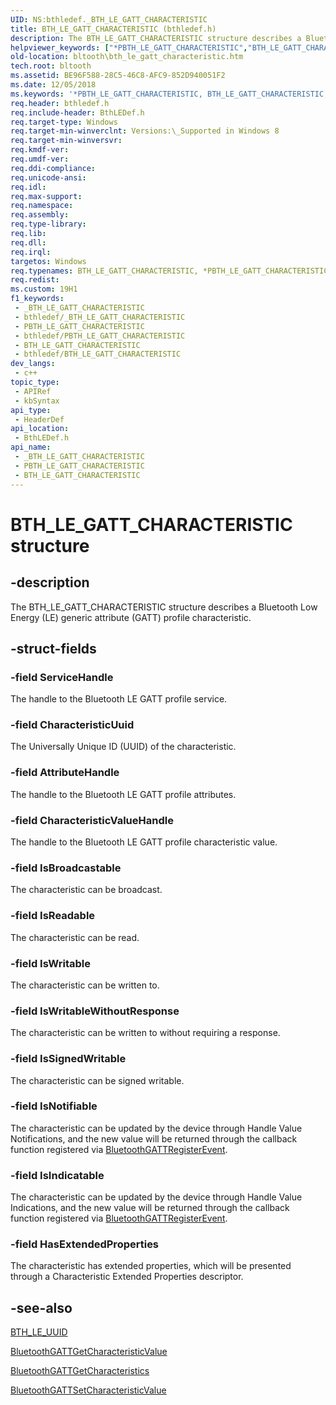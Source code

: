```yaml
---
UID: NS:bthledef._BTH_LE_GATT_CHARACTERISTIC
title: BTH_LE_GATT_CHARACTERISTIC (bthledef.h)
description: The BTH_LE_GATT_CHARACTERISTIC structure describes a Bluetooth Low Energy (LE) generic attribute (GATT) profile characteristic.
helpviewer_keywords: ["*PBTH_LE_GATT_CHARACTERISTIC","BTH_LE_GATT_CHARACTERISTIC","BTH_LE_GATT_CHARACTERISTIC structure [Bluetooth Devices]","PBTH_LE_GATT_CHARACTERISTIC","PBTH_LE_GATT_CHARACTERISTIC structure pointer [Bluetooth Devices]","bltooth.bth_le_gatt_characteristic","bthledef/BTH_LE_GATT_CHARACTERISTIC","bthledef/PBTH_LE_GATT_CHARACTERISTIC"]
old-location: bltooth\bth_le_gatt_characteristic.htm
tech.root: bltooth
ms.assetid: BE96F588-28C5-46C8-AFC9-852D940051F2
ms.date: 12/05/2018
ms.keywords: '*PBTH_LE_GATT_CHARACTERISTIC, BTH_LE_GATT_CHARACTERISTIC, BTH_LE_GATT_CHARACTERISTIC structure [Bluetooth Devices], PBTH_LE_GATT_CHARACTERISTIC, PBTH_LE_GATT_CHARACTERISTIC structure pointer [Bluetooth Devices], bltooth.bth_le_gatt_characteristic, bthledef/BTH_LE_GATT_CHARACTERISTIC, bthledef/PBTH_LE_GATT_CHARACTERISTIC'
req.header: bthledef.h
req.include-header: BthLEDef.h
req.target-type: Windows
req.target-min-winverclnt: Versions:\_Supported in Windows 8
req.target-min-winversvr: 
req.kmdf-ver: 
req.umdf-ver: 
req.ddi-compliance: 
req.unicode-ansi: 
req.idl: 
req.max-support: 
req.namespace: 
req.assembly: 
req.type-library: 
req.lib: 
req.dll: 
req.irql: 
targetos: Windows
req.typenames: BTH_LE_GATT_CHARACTERISTIC, *PBTH_LE_GATT_CHARACTERISTIC
req.redist: 
ms.custom: 19H1
f1_keywords:
 - _BTH_LE_GATT_CHARACTERISTIC
 - bthledef/_BTH_LE_GATT_CHARACTERISTIC
 - PBTH_LE_GATT_CHARACTERISTIC
 - bthledef/PBTH_LE_GATT_CHARACTERISTIC
 - BTH_LE_GATT_CHARACTERISTIC
 - bthledef/BTH_LE_GATT_CHARACTERISTIC
dev_langs:
 - c++
topic_type:
 - APIRef
 - kbSyntax
api_type:
 - HeaderDef
api_location:
 - BthLEDef.h
api_name:
 - _BTH_LE_GATT_CHARACTERISTIC
 - PBTH_LE_GATT_CHARACTERISTIC
 - BTH_LE_GATT_CHARACTERISTIC
---
```


# BTH_LE_GATT_CHARACTERISTIC structure


## -description

The BTH_LE_GATT_CHARACTERISTIC structure describes a Bluetooth Low Energy (LE) generic attribute (GATT) profile characteristic.

## -struct-fields

### -field ServiceHandle

The handle to the Bluetooth LE GATT profile service.

### -field CharacteristicUuid

The Universally Unique ID (UUID) of the characteristic.

### -field AttributeHandle

The handle to the Bluetooth LE GATT profile attributes.

### -field CharacteristicValueHandle

The handle to the Bluetooth LE GATT profile characteristic value.

### -field IsBroadcastable

The characteristic can be broadcast.

### -field IsReadable

The characteristic  can be read.

### -field IsWritable

The characteristic  can be written to.

### -field IsWritableWithoutResponse

The characteristic  can be written to without requiring a response.

### -field IsSignedWritable

The characteristic can be signed writable.

### -field IsNotifiable

The characteristic can be updated by the device through Handle Value Notifications, and the new value will be returned through the callback function registered via <a href="/windows/desktop/api/bluetoothleapis/nf-bluetoothleapis-bluetoothgattregisterevent">BluetoothGATTRegisterEvent</a>.

### -field IsIndicatable

The characteristic can be updated by the device through Handle Value Indications, and the new value will be returned through the callback function registered via <a href="/windows/desktop/api/bluetoothleapis/nf-bluetoothleapis-bluetoothgattregisterevent">BluetoothGATTRegisterEvent</a>.

### -field HasExtendedProperties

The characteristic  has extended properties, which will be presented through a Characteristic Extended Properties descriptor.

## -see-also

<a href="/windows/desktop/api/bthledef/ns-bthledef-bth_le_uuid">BTH_LE_UUID</a>



<a href="/windows/desktop/api/bluetoothleapis/nf-bluetoothleapis-bluetoothgattgetcharacteristicvalue">BluetoothGATTGetCharacteristicValue</a>



<a href="/windows/desktop/api/bluetoothleapis/nf-bluetoothleapis-bluetoothgattgetcharacteristics">BluetoothGATTGetCharacteristics</a>



<a href="/windows/desktop/api/bluetoothleapis/nf-bluetoothleapis-bluetoothgattsetcharacteristicvalue">BluetoothGATTSetCharacteristicValue</a>

